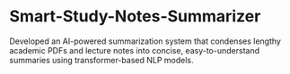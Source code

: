 # Smart-Study-Notes-Summarizer
Developed an AI-powered summarization system that condenses lengthy academic PDFs and lecture notes into concise, easy-to-understand summaries using transformer-based NLP models.
